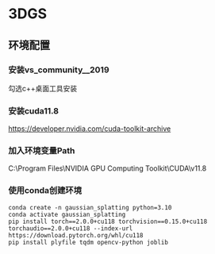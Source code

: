 # 3DGS
## 环境配置
### 安装vs_community__2019
勾选c++桌面工具安装
### 安装cuda11.8
https://developer.nvidia.com/cuda-toolkit-archive
### 加入环境变量Path
C:\Program Files\NVIDIA GPU Computing Toolkit\CUDA\v11.8
### 使用conda创建环境
```
conda create -n gaussian_splatting python=3.10
conda activate gaussian_splatting
pip install torch==2.0.0+cu118 torchvision==0.15.0+cu118 torchaudio==2.0.0+cu118 --index-url https://download.pytorch.org/whl/cu118
pip install plyfile tqdm opencv-python joblib
```